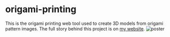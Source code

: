 # origami-printing

This is the origami printing web tool used to create 3D models from origami pattern images. 
The full story behind this project is on [my website](https://souzoumaker.com/blog-1/2019/1/16/printing-origami).
![poster](https://drive.google.com/uc?export=view&id=1x6vkW6tnjz6tnlkc_a3vyzWM3fAMDg2z)
